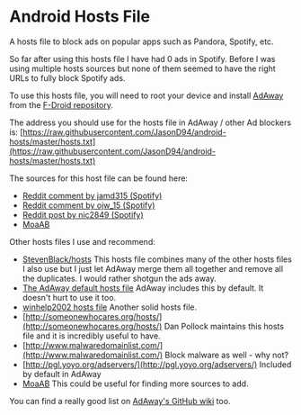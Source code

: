 # Android Hosts File
A hosts file to block ads on popular apps such as Pandora, Spotify, etc.

So far after using this hosts file I have had 0 ads in Spotify. Before I was
using multiple hosts sources but none of them seemed to have the right
URLs to fully block Spotify ads.

To use this hosts file, you will need to root your device and install
[AdAway](https://adaway.org/)
from the
[F-Droid repository](https://f-droid.org/repository/browse/?fdid=org.adaway).

The address you should use for the hosts file in AdAway / other Ad blockers is:
[https://raw.githubusercontent.com/JasonD94/android-hosts/master/hosts.txt](https://raw.githubusercontent.com/JasonD94/android-hosts/master/hosts.txt)

The sources for this host file can be found here:
- [Reddit comment by jamd315 (Spotify)](https://www.reddit.com/r/technology/comments/5652yu/spotify_has_been_serving_computer_viruses_to/d8gczkl)
- [Reddit comment by ojw_15 (Spotify)](https://www.reddit.com/r/Piracy/comments/4hu17m/spotify_desktop_version_still_shows_ads_with/d2vzp3i)
- [Reddit post by nic2849 (Spotify)](https://www.reddit.com/r/Piracy/comments/4kn6rq/comprehensive_guide_to_blocking_ads_on_spotify/)
- [MoaAB](http://forum.xda-developers.com/showthread.php?t=1916098)

Other hosts files I use and recommend:

- [StevenBlack/hosts](https://github.com/StevenBlack/hosts)
This hosts file combines many of the other hosts files I also use but I just
let AdAway merge them all together and remove all the duplicates. I would rather
shotgun the ads away.
- [The AdAway default hosts file](https://adaway.org/hosts.txt)
AdAway includes this by default. It doesn't hurt to use it too.
- [winhelp2002 hosts file](http://winhelp2002.mvps.org/hosts.htm)
Another solid hosts file.
- [http://someonewhocares.org/hosts/](http://someonewhocares.org/hosts/)
Dan Pollock maintains this hosts file and it is incredibly useful to have.
- [http://www.malwaredomainlist.com/](http://www.malwaredomainlist.com/)
Block malware as well - why not?
- [http://pgl.yoyo.org/adservers/](http://pgl.yoyo.org/adservers/)
Included by default in AdAway
- [MoaAB](http://forum.xda-developers.com/showthread.php?t=1916098)
This could be useful for finding more sources to add.

You can find a really good list on
[AdAway's GitHub wiki](https://github.com/AdAway/AdAway/wiki/HostsSources)
too.
